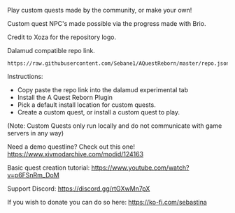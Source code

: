 Play custom quests made by the community, or make your own!

Custom quest NPC's made possible via the progress made with Brio.

Credit to Xoza for the repository logo.

Dalamud compatible repo link.
```
https://raw.githubusercontent.com/Sebane1/AQuestReborn/master/repo.json
```

Instructions:
- Copy paste the repo link into the dalamud experimental tab
- Install the A Quest Reborn Plugin
- Pick a default install location for custom quests.
- Create a custom quest, or install a custom quest to play.

(Note: Custom Quests only run locally and do not communicate with game servers in any way)

Need a demo questline? Check out this one! https://www.xivmodarchive.com/modid/124163

Basic quest creation tutorial:
https://www.youtube.com/watch?v=p6FSnRm_DoM

Support Discord: https://discord.gg/rtGXwMn7pX


If you wish to donate you can do so here: https://ko-fi.com/sebastina
